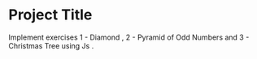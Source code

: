 # Project Title
Implement exercises 1 - Diamond , 2 - Pyramid of Odd Numbers  and 3 - Christmas Tree using Js .
